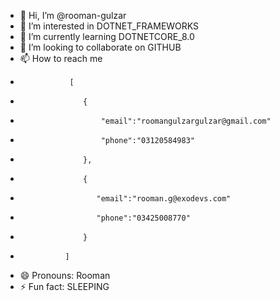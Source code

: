 - 👋 Hi, I’m @rooman-gulzar
- 👀 I’m interested in DOTNET_FRAMEWORKS
- 🌱 I’m currently learning DOTNETCORE_8.0
- 💞️ I’m looking to collaborate on GITHUB
- 📫 How to reach me
-                [
-                   {
-                       "email":"roomangulzargulzar@gmail.com"
-                       "phone":"03120584983"
-                   },
-                   {
-                      "email":"rooman.g@exodevs.com"
-                      "phone":"03425008770"
-                   }
-               ]
- 😄 Pronouns: Rooman
- ⚡ Fun fact: SLEEPING

<!---
rooman-gulzar/rooman-gulzar is a ✨ special ✨ repository because its `README.md` (this file) appears on your GitHub profile.
You can click the Preview link to take a look at your changes.
--->
